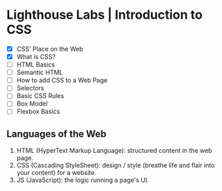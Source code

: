 # Lighthouse Labs | Introduction to CSS

* [X] CSS' Place on the Web
* [X] What is CSS?
* [ ] HTML Basics
* [ ] Semantic HTML
* [ ] How to add CSS to a Web Page
* [ ] Selectors
* [ ] Basic CSS Rules
* [ ] Box Model
* [ ] Flexbox Basics

## Languages of the Web

1. HTML (HyperText Markup Language): structured content in the web page.
2. CSS (Cascading StyleSheet): design / style (breathe life and flair into your content) for a website.
3. JS (JavaScript): the logic running a page's UI.
